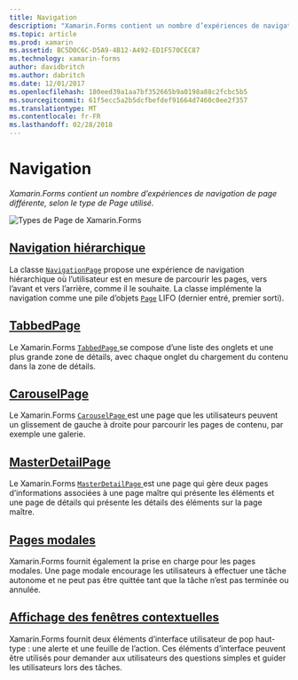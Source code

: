 ```yaml
---
title: Navigation
description: "Xamarin.Forms contient un nombre d’expériences de navigation de page différente, selon le type de Page utilisé."
ms.topic: article
ms.prod: xamarin
ms.assetid: BC5D0C6C-D5A9-4B12-A492-ED1F570CEC87
ms.technology: xamarin-forms
author: davidbritch
ms.author: dabritch
ms.date: 12/01/2017
ms.openlocfilehash: 180eed39a1aa7bf352665b9a0198a88c2fcbc5b5
ms.sourcegitcommit: 61f5ecc5a2b5dcfbefdef91664d7460c0ee2f357
ms.translationtype: MT
ms.contentlocale: fr-FR
ms.lasthandoff: 02/28/2018
---
```

# <a name="navigation"></a>Navigation

_Xamarin.Forms contient un nombre d’expériences de navigation de page différente, selon le type de Page utilisé._

![](images/page-types.png "Types de Page de Xamarin.Forms")

## <a name="hierarchical-navigationhierarchicalmd"></a>[Navigation hiérarchique](hierarchical.md)

La classe [`NavigationPage`](https://developer.xamarin.com/api/type/Xamarin.Forms.NavigationPage/) propose une expérience de navigation hiérarchique où l’utilisateur est en mesure de parcourir les pages, vers l’avant et vers l’arrière, comme il le souhaite. La classe implémente la navigation comme une pile d’objets [`Page`](https://developer.xamarin.com/api/type/Xamarin.Forms.Page/) LIFO (dernier entré, premier sorti).

## <a name="tabbedpagetabbed-pagemd"></a>[TabbedPage](tabbed-page.md)

Le Xamarin.Forms [ `TabbedPage` ](https://developer.xamarin.com/api/type/Xamarin.Forms.TabbedPage/) se compose d’une liste des onglets et une plus grande zone de détails, avec chaque onglet du chargement du contenu dans la zone de détails.

## <a name="carouselpagecarousel-pagemd"></a>[CarouselPage](carousel-page.md)

Le Xamarin.Forms [ `CarouselPage` ](https://developer.xamarin.com/api/type/Xamarin.Forms.CarouselPage/) est une page que les utilisateurs peuvent un glissement de gauche à droite pour parcourir les pages de contenu, par exemple une galerie.

## <a name="masterdetailpagemaster-detail-pagemd"></a>[MasterDetailPage](master-detail-page.md)

Le Xamarin.Forms [ `MasterDetailPage` ](https://developer.xamarin.com/api/type/Xamarin.Forms.MasterDetailPage/) est une page qui gère deux pages d’informations associées à une page maître qui présente les éléments et une page de détails qui présente les détails des éléments sur la page maître.

## <a name="modal-pagesmodalmd"></a>[Pages modales](modal.md)

Xamarin.Forms fournit également la prise en charge pour les pages modales. Une page modale encourage les utilisateurs à effectuer une tâche autonome et ne peut pas être quittée tant que la tâche n’est pas terminée ou annulée.

## <a name="displaying-pop-upspop-upsmd"></a>[Affichage des fenêtres contextuelles](pop-ups.md)

Xamarin.Forms fournit deux éléments d’interface utilisateur de pop haut-type : une alerte et une feuille de l’action. Ces éléments d’interface peuvent être utilisés pour demander aux utilisateurs des questions simples et guider les utilisateurs lors des tâches.

